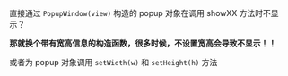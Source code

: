 直接通过 `PopupWindow(view)` 构造的 popup 对象在调用 showXX 方法时不显示？

**那就换个带有宽高信息的构造函数，很多时候，不设置宽高会导致不显示！！**

或者为 popup 对象调用 `setWidth(w)` 和 `setHeight(h)` 方法